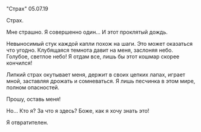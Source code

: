 

"Cтрах" 05.07.19

Страх.

Мне страшно. Я совершенно один... И этот проклятый дождь.

Невыносимый стук каждой капли похож на шаги. Это может оказаться что угодно. Клубящаяся темнота давит на меня, заслоняя небо. Голубое, светлое небо! Я отдам все, лишь бы этот кошмар скорее кончился!

Липкий страх окутывает меня, держит в своих цепких лапах, играет мной, заставляя дрожать и сомневаться. Я лишь песчинка в этом мире, полном опасностей.

Прошу, оставь меня!

Но... Кто я? За что я здесь? Боже, как я хочу знать это!

Я отвратителен.

